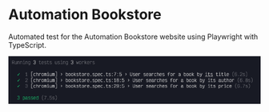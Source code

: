 # Automation Bookstore

Automated test for the Automation Bookstore website using Playwright with TypeScript.

![test result](test-results/test-results.png)

